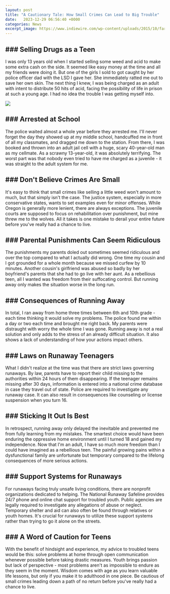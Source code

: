 ```yaml
---
layout: post
title: "A Cautionary Tale: How Small Crimes Can Lead to Big Trouble"
date:   2023-12-29 06:56:40 +0000
categories: News
excerpt_image: https://www.indiewire.com/wp-content/uploads/2015/10/fargo-season-2-episode-1-nick-offerman-carl.jpg?resize=110
---
```

## ### Selling Drugs as a Teen

I was only 13 years old when I started selling some weed and acid to make some extra cash on the side. It seemed like easy money at the time and all my friends were doing it. But one of the girls I sold to got caught by her police officer dad with the LSD I gave her. She immediately ratted me out to save her own skin. The next thing I knew, I was being charged as an adult with intent to distribute 50 hits of acid, facing the possibility of life in prison at such a young age. I had no idea the trouble I was getting myself into.


![](https://www.indiewire.com/wp-content/uploads/2015/10/fargo-season-2-episode-1-nick-offerman-carl.jpg?resize=110)
## ### Arrested at School

The police waited almost a whole year before they arrested me. I'll never forget the day they showed up at my middle school, handcuffed me in front of all my classmates, and dragged me down to the station. From there, I was booked and thrown into an adult jail cell with a huge, scary 40-year-old man as my cellmate. As a scrawny 13-year-old, it was absolutely terrifying. The worst part was that nobody even tried to have me charged as a juvenile - it was straight to the adult system for me.

## ### Don't Believe Crimes Are Small

It's easy to think that small crimes like selling a little weed won't amount to much, but that simply isn't the case. The justice system, especially in more conservative states, wants to set examples even for minor offenses. While Oregon is generally more lenient, there are always exceptions. The juvenile courts are supposed to focus on rehabilitation over punishment, but mine threw me to the wolves. All it takes is one mistake to derail your entire future before you've really had a chance to live.

## ### Parental Punishments Can Seem Ridiculous

The punishments my parents doled out sometimes seemed ridiculous and over the top compared to what I actually did wrong. One time my cousin and I got grounded for a whole month because we missed curfew by 10 minutes. Another cousin's girlfriend was abused so badly by her boyfriend's parents that she had to go live with her aunt. As a rebellious teen, all I wanted was freedom from their suffocating control. But running away only makes the situation worse in the long run.

## ### Consequences of Running Away

In total, I ran away from home three times between 6th and 10th grade - each time thinking it would solve my problems. The police found me within a day or two each time and brought me right back. My parents were distraught with worry the whole time I was gone. Running away is not a real solution and only adds to the stress of an already difficult situation. It also shows a lack of understanding of how your actions impact others.

## ### Laws on Runaway Teenagers

What I didn't realize at the time was that there are strict laws governing runaways. By law, parents have to report their child missing to the authorities within 24 hours of them disappearing. If the teenager remains missing after 30 days, information is entered into a national crime database in case they travel out of state. Police are required to investigate any runaway case. It can also result in consequences like counseling or license suspension when you turn 16.

## ### Sticking It Out Is Best

In retrospect, running away only delayed the inevitable and prevented me from fully learning from my mistakes. The smartest choice would have been enduring the oppressive home environment until I turned 18 and gained my independence. Now that I'm an adult, I have so much more freedom than I could have imagined as a rebellious teen. The painful growing pains within a dysfunctional family are unfortunate but temporary compared to the lifelong consequences of more serious actions.

## ### Support Systems for Runaways

For runaways facing truly unsafe living conditions, there are nonprofit organizations dedicated to helping. The National Runaway Safeline provides 24/7 phone and online chat support for troubled youth. Public agencies are legally required to investigate any allegations of abuse or neglect. Temporary shelter and aid can also often be found through relatives or youth homes. It's crucial for runaways to utilize these support systems rather than trying to go it alone on the streets.

## ### A Word of Caution for Teens

With the benefit of hindsight and experience, my advice to troubled teens would be this: solve problems at home through open communication whenever possible before taking drastic measures. Youth brings passion but lack of perspective - most problems aren't as impossible to endure as they seem in the moment. Wisdom comes with age as you learn valuable life lessons, but only if you make it to adulthood in one piece. Be cautious of small crimes leading down a path of no return before you've really had a chance to live.
